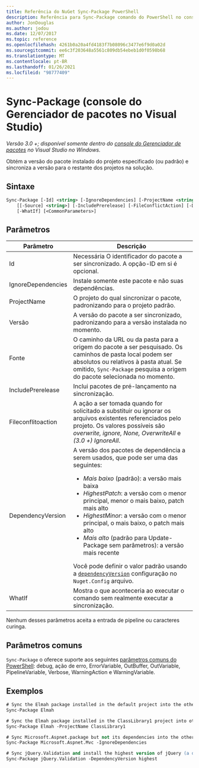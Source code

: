 ```yaml
---
title: Referência do NuGet Sync-Package PowerShell
description: Referência para Sync-Package comando do PowerShell no console do Gerenciador de pacotes NuGet no Visual Studio.
author: JonDouglas
ms.author: jodou
ms.date: 12/07/2017
ms.topic: reference
ms.openlocfilehash: 4261b0a20a4fd4183f7b08096c3477e6f9d0a02d
ms.sourcegitcommit: ee6c3f203648a5561c809db54ebeb1d0f0598b68
ms.translationtype: MT
ms.contentlocale: pt-BR
ms.lasthandoff: 01/26/2021
ms.locfileid: "98777409"
---
```

# <a name="sync-package-package-manager-console-in-visual-studio"></a>Sync-Package (console do Gerenciador de pacotes no Visual Studio)

*Versão 3.0 +; disponível somente dentro do [console do Gerenciador de pacotes](../../consume-packages/install-use-packages-powershell.md) no Visual Studio no Windows.*

Obtém a versão do pacote instalado do projeto especificado (ou padrão) e sincroniza a versão para o restante dos projetos na solução.

## <a name="syntax"></a>Sintaxe

```ps
Sync-Package [-Id] <string> [-IgnoreDependencies] [-ProjectName <string>] [[-Version] <string>]
    [[-Source] <string>] [-IncludePrerelease] [-FileConflictAction] [-DependencyVersion]
    [-WhatIf] [<CommonParameters>]
```

## <a name="parameters"></a>Parâmetros

| Parâmetro | Descrição |
| --- | --- |
| Id | Necessária O identificador do pacote a ser sincronizado. A opção-ID em si é opcional. |
| IgnoreDependencies | Instale somente este pacote e não suas dependências. |
| ProjectName | O projeto do qual sincronizar o pacote, padronizando para o projeto padrão. |
| Versão | A versão do pacote a ser sincronizado, padronizando para a versão instalada no momento. |
| Fonte | O caminho da URL ou da pasta para a origem do pacote a ser pesquisado. Os caminhos de pasta local podem ser absolutos ou relativos à pasta atual. Se omitido, `Sync-Package` pesquisa a origem do pacote selecionada no momento. |
| IncludePrerelease | Inclui pacotes de pré-lançamento na sincronização. |
| Fileconflitoaction | A ação a ser tomada quando for solicitado a substituir ou ignorar os arquivos existentes referenciados pelo projeto. Os valores possíveis são *overwrite, ignore, None, OverwriteAll* e *(3.0 +)* *IgnoreAll*. |
| DependencyVersion | A versão dos pacotes de dependência a serem usados, que pode ser uma das seguintes:<br/><ul><li>*Mais baixo* (padrão): a versão mais baixa</li><li>*HighestPatch*: a versão com o menor principal, menor o mais baixo, patch mais alto</li><li>*HighestMinor*: a versão com o menor principal, o mais baixo, o patch mais alto</li><li>*Mais alto* (padrão para Update-Package sem parâmetros): a versão mais recente</li></ul>Você pode definir o valor padrão usando a [`dependencyVersion`](../nuget-config-file.md#config-section) configuração no `Nuget.Config` arquivo. |
| WhatIf | Mostra o que aconteceria ao executar o comando sem realmente executar a sincronização. |

Nenhum desses parâmetros aceita a entrada de pipeline ou caracteres curinga.

## <a name="common-parameters"></a>Parâmetros comuns

`Sync-Package` o oferece suporte aos seguintes [parâmetros comuns do PowerShell](/powershell/module/microsoft.powershell.core/about/about_commonparameters): debug, ação de erro, ErrorVariable, OutBuffer, OutVariable, PipelineVariable, Verbose, WarningAction e WarningVariable.

## <a name="examples"></a>Exemplos

```ps
# Sync the Elmah package installed in the default project into the other projects in the solution
Sync-Package Elmah

# Sync the Elmah package installed in the ClassLibrary1 project into other projects in the solution
Sync-Package Elmah -ProjectName ClassLibrary1

# Sync Microsoft.Aspnet.package but not its dependencies into the other projects in the solution
Sync-Package Microsoft.Aspnet.Mvc -IgnoreDependencies

# Sync jQuery.Validation and install the highest version of jQuery (a dependency) from the package source    
Sync-Package jQuery.Validation -DependencyVersion highest
```
